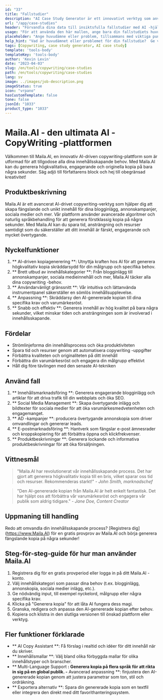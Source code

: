```yaml
---
id: "33"
title: "Fallstudier"
description: "AI Case Study Generator är ett innovativt verktyg som använder konstgjord intelligens för att skapa övertygande fallstudier.  Detta kraftfulla verktyg hjälper dig att generera välstrukturerade, engagerande och informativa fallstudier baserat på dina tillhandahållna data och viktiga punkter, vilket sparar tid och ansträngning i processen."
url: "/app/case-studies"
header: "Förvandla dina data till insiktsfulla fallstudier med AI -hjälp."
usage: "För att använda den här mallen, ange bara din fallstudiets huvudämne, nyckelpunkter och all relevant data eller statistik.  Detta verktyg kommer sedan att generera en välstrukturerad, fängslande och informativ fallstudie baserad på din input."
placeholder: "Ange huvudämne eller problem, tillsammans med viktiga punkter och data du vill inkludera i din fallstudie, till exempel: \ n \ nmain Ämne: Förbättra kundtillfredsställelse i en butik \ n \ nkey -poäng: \ n \ n1.  Identifiera kundsmärtpunkter \ n2.  Implementering av effektiva lösningar \ n3.  Utvärdering av effekterna av förändringarna \ n \ ndata: Ökning i genomsnittlig kundnöjdhetsgradering från 3,5 till 4,2 \ n \ nkeywords: detaljhandel, kundnöjdhet, förbättring"
help_hint: "Vad är huvudämnet eller problemet för din fallstudie?  Ge viktiga punkter, data eller statistik du vill inkludera, och vi kommer att skapa en omfattande fallstudie baserad på din input."
tags: [Copywriting, case study generator, AI case study]
template: 'tools-body'
templateKey: 'tools-body'
author: 'Kevin Levin'
date: "2023-04-03"
slug: /en/tools/copywriting/case-studies
path: /en/tools/copywriting/case-studies
lang: sv
image: ../images/job-description.png
imageStatus: true
icon: "vrpano"
hasCustomTemplate: false
tone: false
jsonId: "1033"
product_type: "1033"
---
```

# Maila.AI - den ultimata AI -CopyWriting -plattformen

Välkommen till Maila.AI, en innovativ AI-driven copywriting-plattform som är utformad för att tillgodose alla dina innehållsskapande behov.  Med Maila.AI kan du generera högkvalitativa, engagerande och originella kopia på bara några sekunder.  Säg adjö till författarens block och hej till obegränsad kreativitet!

## Produktbeskrivning

Maila.AI är ett avancerat AI-drivet copywriting-verktyg som hjälper dig att skapa fängslande och unikt innehåll för dina blogginlägg, annonskampanjer, sociala medier och mer.  Vår plattform använder avancerade algoritmer och naturlig språkbehandling för att generera förstklassig kopia på några sekunder.  Med Maila.AI kan du spara tid, ansträngning och resurser samtidigt som du säkerställer att ditt innehåll är färskt, engagerande och mycket övertygande.

## Nyckelfunktioner

1. ** AI-driven kopiagenerering **: Utnyttja kraften hos AI för att generera högkvalitativ kopia skräddarsydd för din målgrupp och specifika behov.
 2. ** Brett utbud av innehållskategorier **: Från blogginlägg till annonskampanjer, sociala medieinnehåll och mer, Maila.AI täcker alla dina copywriting -behov.
 3. ** Användarvänligt gränssnitt **: Vår intuitiva och lättanvända instrumentpanel säkerställer en sömlös innehållsupplevelse.
 4. ** Anpassning **: Skräddarsy den AI-genererade kopian till dina specifika krav och varumärkesröst.
 5. ** Snabb och effektiv **: Generera innehåll av hög kvalitet på bara några sekunder, vilket minskar tiden och ansträngningen som är involverad i innehållsskapande.

## Fördelar

- Strömlinjeforma din innehållsprocess och öka produktiviteten
 - Spara tid och resurser genom att automatisera copywriting -uppgifter
 - Förbättra kvaliteten och originaliteten på ditt innehåll
 - Förbättra din varumärkesröst och engagera din målgrupp effektivt
 - Håll dig före tävlingen med den senaste AI-tekniken

## Använd fall

1. ** Innehållsmarknadsföring **: Generera engagerande blogginlägg och artiklar för att driva trafik till din webbplats och öka SEO.
 2. ** Social Media Management **: Skapa övertygande inlägg och bildtexter för sociala medier för att öka varumärkesmedvetenheten och engagemanget.
 3. ** AD -kampanjer **: producera övertygande annonskopia som driver omvandlingar och genererar leads.
 4. ** E-postmarknadsföring **: Hantverk som fängslar e-post ämnesrader och kroppskopiering för att förbättra öppna och klickfrekvenser.
 5. ** Produktbeskrivningar **: Generera lockande och informativa produktbeskrivningar för att öka försäljningen.

## Vittnesmål

> "Maila.AI har revolutionerat vår innehållsskapande process. Det har gjort att generera högkvalitativ kopia till en bris, vilket sparar oss tid och resurser. Rekommenderas starkt!"  - _John Smith, marknadschef_

> "Den AI-genererade kopian från Maila.AI är helt enkelt fantastisk. Det har hjälpt oss att förbättra vår varumärkesröst och engagera vår publik som aldrig tidigare."  - _Jane Doe, Content Creator_

## Uppmaning till handling

Redo att omvandla din innehållsskapande process?  [Registrera dig] (https://www.Maila.AI) för en gratis provprov av Maila.AI och börja generera fängslande kopia på några sekunder!

## Steg-för-steg-guide för hur man använder Maila.AI

1. Registrera dig för en gratis provperiod eller logga in på ditt Maila.AI -konto.
 2. Välj innehållskategori som passar dina behov (t.ex. blogginlägg, annonskopia, sociala medier inlägg, etc.).
 3. Ge nödvändig input, till exempel nyckelord, målgrupp eller några specifika krav.
 4. Klicka på "Generera kopia" för att låta AI fungera dess magi.
 5. Granska, redigera och anpassa den AI-genererade kopian efter behov.
 6. Kopiera och klistra in den slutliga versionen till önskad plattform eller verktyg.

## Fler funktioner förklarade

- ** AI Copy Assistant **: Få förslag i realtid och idéer för ditt innehåll när du skriver.
 - ** Innehållsmallar **: Välj bland olika förbyggda mallar för olika innehållstyper och branscher.
 - ** Multi-Language Support **: Generera kopia på flera språk för att rikta in sig på en global publik.
 -** Avancerad anpassning **: finjustera den AI-genererade kopian genom att justera parametrar som ton, stil och ordräkning.
 - ** Exportera alternativ **: Spara din genererade kopia som en textfil eller integrera den direkt med ditt favorithanteringssystem.

